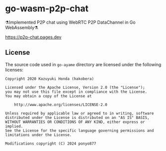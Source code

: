 # go-wasm-p2p-chat
⚗️Implemented P2P chat using WebRTC P2P DataChannel in Go WebAssembly⚗️

https://p2p-chat.pages.dev

## License
The source code used in `go-ayame` directory are licensed under the following licenses:
```
Copyright 2020 Kazuyuki Honda (hakobera)

Licensed under the Apache License, Version 2.0 (the "License");
you may not use this file except in compliance with the License.
You may obtain a copy of the License at

    http://www.apache.org/licenses/LICENSE-2.0

Unless required by applicable law or agreed to in writing, software
distributed under the License is distributed on an "AS IS" BASIS,
WITHOUT WARRANTIES OR CONDITIONS OF ANY KIND, either express or implied.
See the License for the specific language governing permissions and
limitations under the License.

Modifications copyright (C) 2024 ponyo877
```